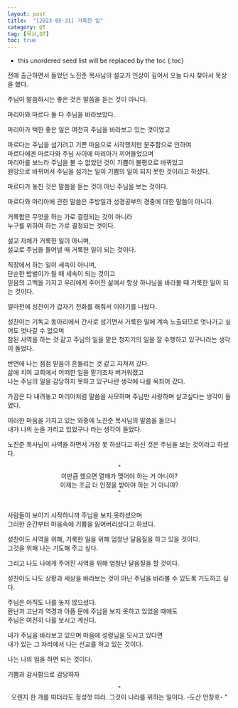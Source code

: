 ```yaml
---
layout: post
title:  "[2023-05-31] 거룩한 일"
category: QT
tag: [묵상,QT]
toc: true
---
```

* this unordered seed list will be replaced by the toc
{:toc}

전에 출근하면서 들었던 노진준 목사님의 설교가 인상이 깊어서 오늘 다시 찾아서 묵상을 했다.

주님이 말씀하시는 좋은 것은 말씀을 듣는 것이 아니다.

마리아와 마르다 둘 다 주님을 바라보았다.

마리아가 택한 좋은 일은 여전히 주님을 바라보고 있는 것이었고

마르다는 주님을 섬기려고 기쁜 마음으로 시작했지만 분주함으로 인하여 <br/>
마르다에겐 마르다와 주님 사이에 마리아가 끼어들었으며 <br/>
마리아를 보느라 주님을 볼 수 없었던 것이 기쁨이 불평으로 바뀌었고<br/>
원망으로 바뀌어서 주님을 섬기는 일이 기쁨의 일이 되지 못한 것이라고 하셨다.

마르다가 놓친 것은 말씀을 듣는 것이 아닌 주님을 보는 것이다.

마르다와 마리아에 관한 말씀은 주방일과 성경공부의 경중에 대한 말씀이 아니다.

거룩함은 무엇을 하는 가로 결정되는 것이 아니라<br/>
누구를 위하여 하는 가로 결정되는 것이다.

설교 자체가 거룩한 일이 아니며,<br/>
설교로 주님을 들어낼 때 거룩한 일이 되는 것이다.

직장에서 하는 일이 세속이 아니며,<br/>
단순한 밥벌이가 될 때 세속이 되는 것이고<br/>
믿음의 고백을 가지고 우리에게 주어진 삶에서 항상 하나님을 바라볼 때 거룩한 일이 되는 것이다.

얼마전에 성찬이가 갑자기 전화를 해줘서 이야기를 나눴다.

성찬이는 기독교 동아리에서 간사로 섬기면서 거룩한 일에 계속 노출되므로 엇나가고 싶어도 엇나갈 수 없으며<br/>
참된 사역을 하는 것 같고 주님의 일을 맡은 청지기의 일을 잘 수행하고 있구나라는 생각이 들었다.

반면에 나는 점점 믿음이 흔들리는 것 같고 지쳐져 갔다.<br/>
삶에 치여 교회에서 어떠한 일을 맡기조차 버거워졌고 <br/>
나는 주님의 일을 감당하지 못하고 있구나란 생각에 나를 옥죄어 갔다. 
 
가끔은 다 내려놓고 마리아처럼 말씀을 사모하며 주님만 사랑하며 살고싶다는 생각이 들었다.

이러한 마음을 가지고 있는 와중에 노진준 목사님의 말씀을 들으니 <br/>
내가 나의 눈을 가리고 있었구나 라는 생각이 들었다.

노진준 목사님이 사역을 하면서 가장 못 하셨다고 하신 것은 주님을 보는 것이라고 하셨다.

<div align="center">
"<br/>
이만큼 했으면 열매가 맺어야 하는 거 아니야?<br/>
이제는 조금 더 인정을 받아야 하는 거 아니야?<br/>
"
<div align="center">
</div>

</div>

<br/>

사람들이 보이기 시작하니까 주님을 보지 못하셨으며<br/>
그러한 순간부터 마음속에 기쁨을 잃어버리셨다고 하셨다.

성찬이도 사역을 위해, 거룩한 일을 위해 엄청난 달음질을 하고 있을 것이다.<br/>
그것을 위해 나는 기도해 주고 싶다.

그리고 나도 나에게 주어진 사역을 위해 엄청난 달음질을 할 것이다.

성찬이도 나도 상황과 세상을 바라보는 것이 아닌 주님을 바라볼 수 있도록 기도하고 싶다.

주님은 아직도 나를 놓지 않으셨다.<br/>
환난과 고난과 역경과 아픔 문에 주님을 보지 못하고 있었을 때에도<br/>
주님은 여전히 나를 보시고 계신다.

내가 주님을 바라보고 있으며 마음에 성령님을 모시고 있다면<br/>
내가 있는 그 자리에서 나는 선교를 하고 있는 것이다.

나는 나의 일을 하면 되는 것이다.

기쁨과 감사함으로 감당하자

<div align="center">
"<br/>
오렌지 한 개를 따더라도 정성껏 따라. 그것이 나라를 위하는 일이다.
-도산 안창호-
"
<div align="center">
</div>